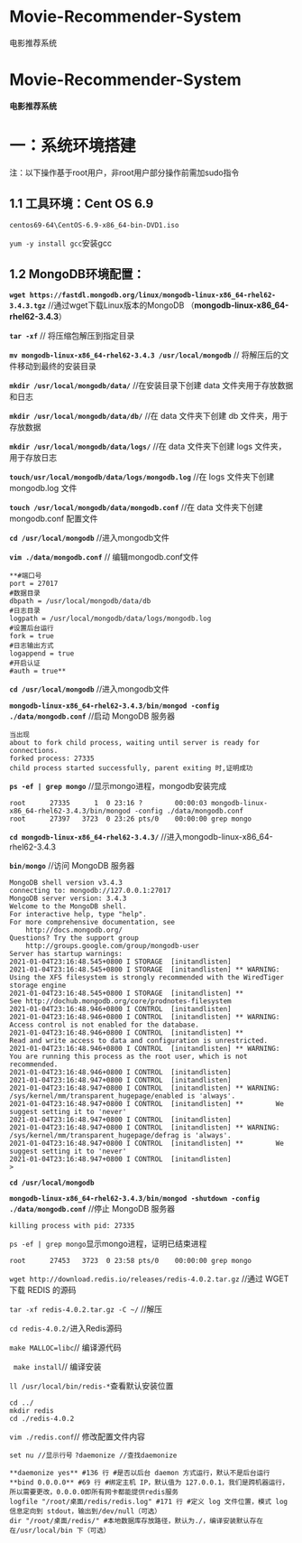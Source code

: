 
# Movie-Recommender-System
电影推荐系统
#  Movie-Recommender-System

 **电影推荐系统**


# 一：系统环境搭建

注：以下操作基于root用户，非root用户部分操作前需加sudo指令

## 1.1 工具环境：Cent OS 6.9 
   `centos69-64\CentOS-6.9-x86_64-bin-DVD1.iso`

`yum -y install gcc`安装gcc

## 1.2 MongoDB环境配置：
**`wget https://fastdl.mongodb.org/linux/mongodb-linux-x86_64-rhel62-3.4.3.tgz`**
//通过wget下载Linux版本的MongoDB （**mongodb-linux-x86_64-rhel62-3.4.3**）

**`tar -xf`** // 将压缩包解压到指定目录

**`mv mongodb-linux-x86_64-rhel62-3.4.3 /usr/local/mongodb`**
 // 将解压后的文件移动到最终的安装目录

**`mkdir /usr/local/mongodb/data/`** //在安装目录下创建 data 文件夹用于存放数据和日志

**`mkdir /usr/local/mongodb/data/db/`**  //在 data 文件夹下创建 db 文件夹，用于存放数据

**`mkdir /usr/local/mongodb/data/logs/`**  //在 data 文件夹下创建 logs 文件夹，用于存放日志

**`touch/usr/local/mongodb/data/logs/mongodb.log`**  //在 logs 文件夹下创建 mongodb.log 文件

**`touch /usr/local/mongodb/data/mongodb.conf`**  //在 data 文件夹下创建 mongodb.conf 配置文件

**`cd /usr/local/mongodb`** //进入mongodb文件

**`vim ./data/mongodb.conf`** // 编辑mongodb.conf文件
```
**#端口号 
port = 27017 
#数据目录 
dbpath = /usr/local/mongodb/data/db 
#日志目录 
logpath = /usr/local/mongodb/data/logs/mongodb.log 
#设置后台运行 
fork = true 
#日志输出方式 
logappend = true 
#开启认证 
#auth = true**
```

**`cd /usr/local/mongodb`** //进入mongodb文件

**`mongodb-linux-x86_64-rhel62-3.4.3/bin/mongod -config ./data/mongodb.conf`** //启动 MongoDB 服务器

```
当出现
about to fork child process, waiting until server is ready for connections.
forked process: 27335
child process started successfully, parent exiting 时,证明成功
```

**`ps -ef | grep mongo`** //显示mongo进程，mongodb安装完成
```
root      27335      1  0 23:16 ?        00:00:03 mongodb-linux-x86_64-rhel62-3.4.3/bin/mongod -config ./data/mongodb.conf
root      27397   3723  0 23:26 pts/0    00:00:00 grep mongo
```
**`cd mongodb-linux-x86_64-rhel62-3.4.3/`** //进入mongodb-linux-x86_64-rhel62-3.4.3


**`bin/mongo`** //访问 MongoDB 服务器

```
MongoDB shell version v3.4.3
connecting to: mongodb://127.0.0.1:27017
MongoDB server version: 3.4.3
Welcome to the MongoDB shell.
For interactive help, type "help".
For more comprehensive documentation, see
	http://docs.mongodb.org/
Questions? Try the support group
	http://groups.google.com/group/mongodb-user
Server has startup warnings: 
2021-01-04T23:16:48.545+0800 I STORAGE  [initandlisten] 
2021-01-04T23:16:48.545+0800 I STORAGE  [initandlisten] ** WARNING: Using the XFS filesystem is strongly recommended with the WiredTiger storage engine
2021-01-04T23:16:48.545+0800 I STORAGE  [initandlisten] **          See http://dochub.mongodb.org/core/prodnotes-filesystem
2021-01-04T23:16:48.946+0800 I CONTROL  [initandlisten] 
2021-01-04T23:16:48.946+0800 I CONTROL  [initandlisten] ** WARNING: Access control is not enabled for the database.
2021-01-04T23:16:48.946+0800 I CONTROL  [initandlisten] **          Read and write access to data and configuration is unrestricted.
2021-01-04T23:16:48.946+0800 I CONTROL  [initandlisten] ** WARNING: You are running this process as the root user, which is not recommended.
2021-01-04T23:16:48.946+0800 I CONTROL  [initandlisten] 
2021-01-04T23:16:48.947+0800 I CONTROL  [initandlisten] 
2021-01-04T23:16:48.947+0800 I CONTROL  [initandlisten] ** WARNING: /sys/kernel/mm/transparent_hugepage/enabled is 'always'.
2021-01-04T23:16:48.947+0800 I CONTROL  [initandlisten] **        We suggest setting it to 'never'
2021-01-04T23:16:48.947+0800 I CONTROL  [initandlisten] 
2021-01-04T23:16:48.947+0800 I CONTROL  [initandlisten] ** WARNING: /sys/kernel/mm/transparent_hugepage/defrag is 'always'.
2021-01-04T23:16:48.947+0800 I CONTROL  [initandlisten] **        We suggest setting it to 'never'
2021-01-04T23:16:48.947+0800 I CONTROL  [initandlisten] 
> 
```

**`cd /usr/local/mongodb`**

**`mongodb-linux-x86_64-rhel62-3.4.3/bin/mongod -shutdown -config  ./data/mongodb.conf`** //停止 MongoDB 服务器
```
killing process with pid: 27335
```

`ps -ef | grep mongo`显示mongo进程，证明已结束进程
```
root      27453   3723  0 23:58 pts/0    00:00:00 grep mongo
```

`wget http://download.redis.io/releases/redis-4.0.2.tar.gz` //通过 WGET 下载 REDIS 的源码

`tar -xf redis-4.0.2.tar.gz -C ~/` //解压

`cd redis-4.0.2/`进入Redis源码

`make MALLOC=libc`// 编译源代码

` make install`// 编译安装

`ll /usr/local/bin/redis-*`查看默认安装位置

```
cd ../
mkdir redis
cd ./redis-4.0.2
```

`vim ./redis.conf`// 修改配置文件内容

`set nu //显示行号`
`?daemonize //查找daemonize`

```
**daemonize yes** #136 行 #是否以后台 daemon 方式运行，默认不是后台运行
**bind 0.0.0.0** #69 行 #绑定主机 IP，默认值为 127.0.0.1，我们是跨机器运行，所以需要更改，0.0.0.0即所有网卡都能提供redis服务
logfile "/root/桌面/redis/redis.log" #171 行 #定义 log 文件位置，模式 log
信息定向到 stdout，输出到/dev/null（可选）
dir "/root/桌面/redis/" #本地数据库存放路径，默认为./，编译安装默认存在在/usr/local/bin 下（可选）
```


